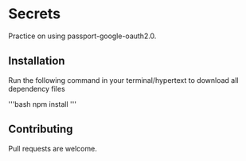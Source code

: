 # Secrets
Practice on using passport-google-oauth2.0.


## Installation
Run the following command in your terminal/hypertext to download all dependency files

'''bash
npm install
'''

## Contributing
Pull requests are welcome.

